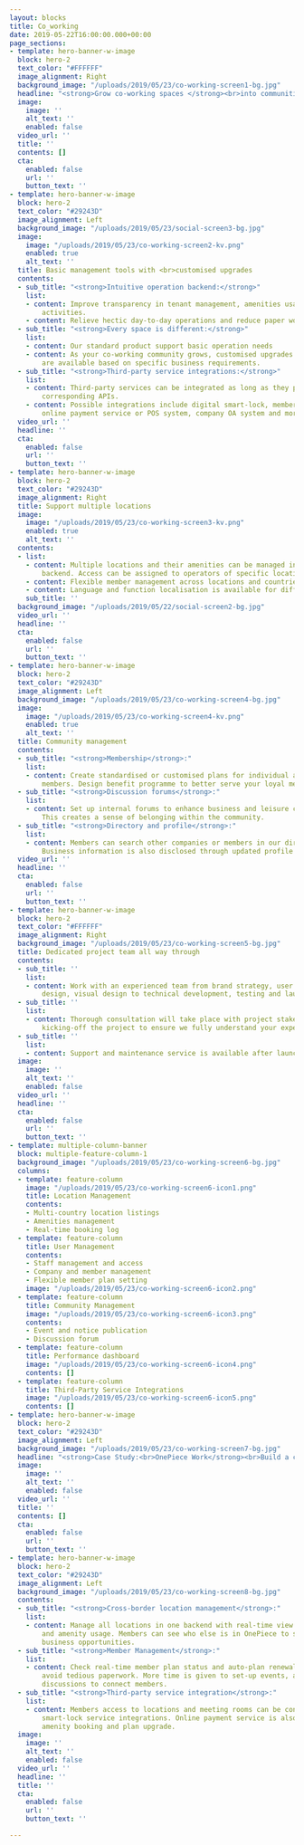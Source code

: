 ```yaml
---
layout: blocks
title: Co_working
date: 2019-05-22T16:00:00.000+00:00
page_sections:
- template: hero-banner-w-image
  block: hero-2
  text_color: "#FFFFFF"
  image_alignment: Right
  background_image: "/uploads/2019/05/23/co-working-screen1-bg.jpg"
  headline: "<strong>Grow co-working spaces </strong><br>into communities"
  image:
    image: ''
    alt_text: ''
    enabled: false
  video_url: ''
  title: ''
  contents: []
  cta:
    enabled: false
    url: ''
    button_text: ''
- template: hero-banner-w-image
  block: hero-2
  text_color: "#29243D"
  image_alignment: Left
  background_image: "/uploads/2019/05/23/social-screen3-bg.jpg"
  image:
    image: "/uploads/2019/05/23/co-working-screen2-kv.png"
    enabled: true
    alt_text: ''
  title: Basic management tools with <br>customised upgrades
  contents:
  - sub_title: "<strong>Intuitive operation backend:</strong>"
    list:
    - content: Improve transparency in tenant management, amenities usage and member
        activities.
    - content: Relieve hectic day-to-day operations and reduce paper work
  - sub_title: "<strong>Every space is different:</strong>"
    list:
    - content: Our standard product support basic operation needs
    - content: As your co-working community grows, customised upgrades and add-ons
        are available based on specific business requirements.
  - sub_title: "<strong>Third-party service integrations:</strong>"
    list:
    - content: Third-party services can be integrated as long as they provide the
        corresponding APIs.
    - content: Possible integrations include digital smart-lock, member benefits,
        online payment service or POS system, company OA system and more.
  video_url: ''
  headline: ''
  cta:
    enabled: false
    url: ''
    button_text: ''
- template: hero-banner-w-image
  block: hero-2
  text_color: "#29243D"
  image_alignment: Right
  title: Support multiple locations
  image:
    image: "/uploads/2019/05/23/co-working-screen3-kv.png"
    enabled: true
    alt_text: ''
  contents:
  - list:
    - content: Multiple locations and their amenities can be managed in one operation
        backend. Access can be assigned to operators of specific locations.
    - content: Flexible member management across locations and countries
    - content: Language and function localisation is available for different countries.
    sub_title: ''
  background_image: "/uploads/2019/05/22/social-screen2-bg.jpg"
  video_url: ''
  headline: ''
  cta:
    enabled: false
    url: ''
    button_text: ''
- template: hero-banner-w-image
  block: hero-2
  text_color: "#29243D"
  image_alignment: Left
  background_image: "/uploads/2019/05/23/co-working-screen4-bg.jpg"
  image:
    image: "/uploads/2019/05/23/co-working-screen4-kv.png"
    enabled: true
    alt_text: ''
  title: Community management
  contents:
  - sub_title: "<strong>Membership</strong>:"
    list:
    - content: Create standardised or customised plans for individual and corporate
        members. Design benefit programme to better serve your loyal members.
  - sub_title: "<strong>Discussion forums</strong>:"
    list:
    - content: Set up internal forums to enhance business and leisure communications.
        This creates a sense of belonging within the community.
  - sub_title: "<strong>Directory and profile</strong>:"
    list:
    - content: Members can search other companies or members in our directories easily.
        Business information is also disclosed through updated profile page.
  video_url: ''
  headline: ''
  cta:
    enabled: false
    url: ''
    button_text: ''
- template: hero-banner-w-image
  block: hero-2
  text_color: "#FFFFFF"
  image_alignment: Right
  background_image: "/uploads/2019/05/23/co-working-screen5-bg.jpg"
  title: Dedicated project team all way through
  contents:
  - sub_title: ''
    list:
    - content: Work with an experienced team from brand strategy, user experience
        design, visual design to technical development, testing and launch.
  - sub_title: ''
    list:
    - content: Thorough consultation will take place with project stakeholders before
        kicking-off the project to ensure we fully understand your expectations.
  - sub_title: ''
    list:
    - content: Support and maintenance service is available after launch
  image:
    image: ''
    alt_text: ''
    enabled: false
  video_url: ''
  headline: ''
  cta:
    enabled: false
    url: ''
    button_text: ''
- template: multiple-column-banner
  block: multiple-feature-column-1
  background_image: "/uploads/2019/05/23/co-working-screen6-bg.jpg"
  columns:
  - template: feature-column
    image: "/uploads/2019/05/23/co-working-screen6-icon1.png"
    title: Location Management
    contents:
    - Multi-country location listings
    - Amenities management
    - Real-time booking log
  - template: feature-column
    title: User Management
    contents:
    - Staff management and access
    - Company and member management
    - Flexible member plan setting
    image: "/uploads/2019/05/23/co-working-screen6-icon2.png"
  - template: feature-column
    title: Community Management
    image: "/uploads/2019/05/23/co-working-screen6-icon3.png"
    contents:
    - Event and notice publication
    - Discussion forum
  - template: feature-column
    title: Performance dashboard
    image: "/uploads/2019/05/23/co-working-screen6-icon4.png"
    contents: []
  - template: feature-column
    title: Third-Party Service Integrations
    image: "/uploads/2019/05/23/co-working-screen6-icon5.png"
    contents: []
- template: hero-banner-w-image
  block: hero-2
  text_color: "#29243D"
  image_alignment: Left
  background_image: "/uploads/2019/05/23/co-working-screen7-bg.jpg"
  headline: "<strong>Case Study:<br>OnePiece Work</strong><br>Build a community"
  image:
    image: ''
    alt_text: ''
    enabled: false
  video_url: ''
  title: ''
  contents: []
  cta:
    enabled: false
    url: ''
    button_text: ''
- template: hero-banner-w-image
  block: hero-2
  text_color: "#29243D"
  image_alignment: Left
  background_image: "/uploads/2019/05/23/co-working-screen8-bg.jpg"
  contents:
  - sub_title: "<strong>Cross-border location management</strong>:"
    list:
    - content: Manage all locations in one backend with real-time view on occupancy
        and amenity usage. Members can see who else is in OnePiece to search for outbound
        business opportunities.
  - sub_title: "<strong>Member Management</strong>:"
    list:
    - content: Check real-time member plan status and auto-plan renewal setting to
        avoid tedious paperwork. More time is given to set-up events, activities and
        discussions to connect members.
  - sub_title: "<strong>Third-party service integration</strong>:"
    list:
    - content: Members access to locations and meeting rooms can be controlled with
        smart-lock service integrations. Online payment service is also added to aid
        amenity booking and plan upgrade.
  image:
    image: ''
    alt_text: ''
    enabled: false
  video_url: ''
  headline: ''
  title: ''
  cta:
    enabled: false
    url: ''
    button_text: ''

---
```

